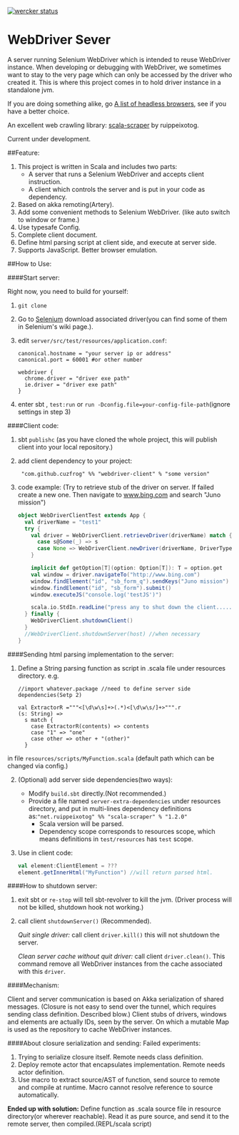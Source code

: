 [![wercker status](https://app.wercker.com/status/762633d46c024b744891670f66d9339a/s "wercker status")](https://app.wercker.com/project/bykey/762633d46c024b744891670f66d9339a)

# WebDriver Sever

A server running Selenium WebDriver which is intended to reuse WebDriver instance.
When developing or debugging with WebDriver, we sometimes want to stay to the very page which can only be accessed by the driver who created it.
This is where this project comes in to hold driver instance in a standalone jvm.

If you are doing something alike, go [A list of headless browsers](http://www.asad.pw/HeadlessBrowsers/), see if you have a better choice.

An excellent web crawling library: [scala-scraper](https://github.com/ruippeixotog/scala-scraper)
 by ruippeixotog.

Current under development.

##Feature:

1. This project is written in Scala and includes two parts:
   * A server that runs a Selenium WebDriver and accepts client instruction.
   * A client which controls the server and is put in your code as dependency.
2. Based on akka remoting(Artery). 
3. Add some convenient methods to Selenium WebDriver. (like auto switch to window or frame.)
4. Use typesafe Config.
5. Complete client document.
6. Define html parsing script at client side, and execute at server side.
7. Supports JavaScript. Better browser emulation.

##How to Use:

####Start server:

Right now, you need to build for yourself:

1. `git clone `

2. Go to [Selenium](http://www.seleniumhq.org/docs/03_webdriver.jsp#selenium-webdriver-s-drivers)
download associated driver(you can find some of them in Selenium's wiki page.).

3. edit `server/src/test/resources/application.conf`:

    ```
    canonical.hostname = "your server ip or address"
    canonical.port = 60001 #or other number
    ```
    ```
    webdriver {
      chrome.driver = "driver exe path"
      ie.driver = "driver exe path"
    }
    ```

4. enter sbt , `test:run` or `run -Dconfig.file=your-config-file-path`(ignore settings in step 3)

####Client code:

1. sbt `publishc`  (as you have cloned the whole project, this will publish client into your local repository.)

2. add client dependency to your project:

        "com.github.cuzfrog" %% "webdriver-client" % "some version"

3. code example:
(Try to retrieve stub of the driver on server. If failed create a new one.
Then navigate to www.bing.com and search "Juno mission")
    ```scala
    object WebDriverClientTest extends App {
      val driverName = "test1"
      try {
        val driver = WebDriverClient.retrieveDriver(driverName) match {
          case s@Some(_) => s
          case None => WebDriverClient.newDriver(driverName, DriverTypes.Chrome)
        }

        implicit def getOption[T](option: Option[T]): T = option.get
        val window = driver.navigateTo("http://www.bing.com")
        window.findElement("id", "sb_form_q").sendKeys("Juno mission")
        window.findElement("id", "sb_form").submit()
        window.executeJS("console.log('testJS')")

        scala.io.StdIn.readLine("press any to shut down the client.....")
      } finally {
        WebDriverClient.shutdownClient()
      }
      //WebDriverClient.shutdownServer(host) //when necessary
    }
    ```
    
####Sending html parsing implementation to the server:

1. Define a String parsing function as script in .scala file under resources directory. e.g.
    ```
    //import whatever.package //need to define server side dependencies(Setp 2)
    
    val ExtractorR ="""<[\d\w\s]+>(.*)<[\d\w\s/]+>""".r
    (s: String) =>
      s match {
        case ExtractorR(contents) => contents
        case "1" => "one"
        case other => other + "(other)"
      }
    ```
in file `resources/scripts/MyFunction.scala` (default path which can be changed via config.)

2. (Optional) add server side dependencies(two ways):
   * Modify `build.sbt` directly.(Not recommended.)
   * Provide a file named `server-extra-dependencies` under resources directory,
   and put in multi-lines dependency definitions as:`"net.ruippeixotog" %% "scala-scraper" % "1.2.0"`
        * Scala version will be parsed.
        * Dependency scope corresponds to resources scope, which means definitions in `test/resources` has `test` scope.

3. Use in client code:
    ```scala
    val element:ClientElement = ???
    element.getInnerHtml("MyFunction") //will return parsed html.
    ```

####How to shutdown server:

1. exit sbt  or  `re-stop`  will tell sbt-revolver to kill the jvm.
(Driver process will not be killed, shutdown hook not working.)

2. call client `shutdownServer()` (Recommended).

    _Quit single driver:_ call client `driver.kill()` this will not shutdown the server.

    _Clean server cache without quit driver:_ call client `driver.clean()`. This command remove all WebDriver instances from the cache
 associated with this `driver`.

####Mechanism:

Client and server communication is based on Akka serialization of shared messages.
(Closure is not easy to send over the tunnel, which requires sending class definition.
Described blow.)
Client stubs of drivers, windows and elements are actually IDs, seen by the server.
On which a mutable Map is used as the repository to cache WebDriver instances.

####About closure serialization and sending:
Failed experiments:
1. Trying to serialize closure itself. Remote needs class definition.
2. Deploy remote actor that encapsulates implementation. Remote needs actor definition.
3. Use macro to extract source/AST of function, send source to remote and compile at runtime.
Macro cannot resolve reference to source automatically.

__Ended up with solution:__
Define function as .scala source file in resource directory(or wherever reachable). Read it as pure source, and send
it to the remote server, then compiled.(REPL/scala script)




